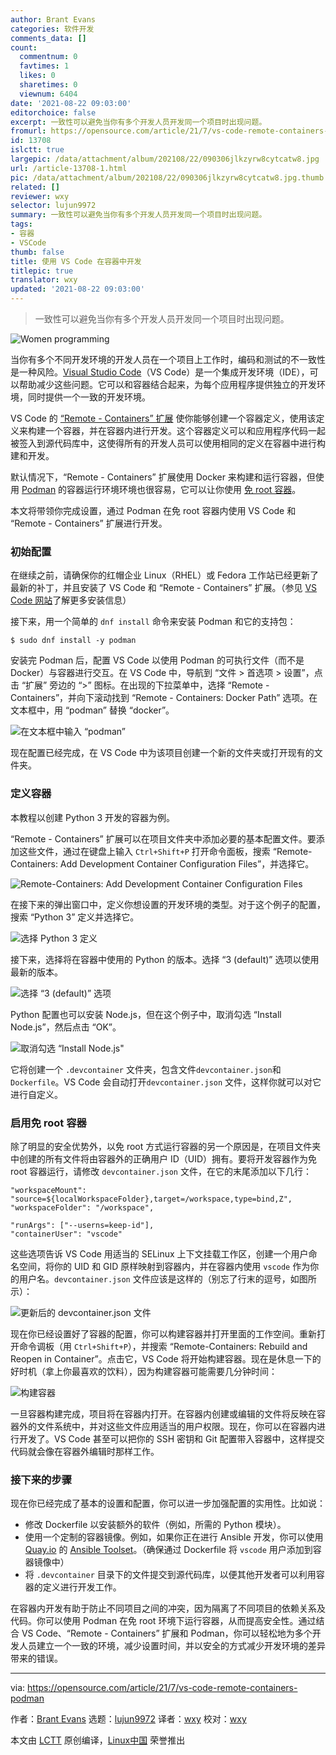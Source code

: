 ```yaml
---
author: Brant Evans
categories: 软件开发
comments_data: []
count:
  commentnum: 0
  favtimes: 1
  likes: 0
  sharetimes: 0
  viewnum: 6404
date: '2021-08-22 09:03:00'
editorchoice: false
excerpt: 一致性可以避免当你有多个开发人员开发同一个项目时出现问题。
fromurl: https://opensource.com/article/21/7/vs-code-remote-containers-podman
id: 13708
islctt: true
largepic: /data/attachment/album/202108/22/090306jlkzyrw8cytcatw8.jpg
url: /article-13708-1.html
pic: /data/attachment/album/202108/22/090306jlkzyrw8cytcatw8.jpg.thumb.jpg
related: []
reviewer: wxy
selector: lujun9972
summary: 一致性可以避免当你有多个开发人员开发同一个项目时出现问题。
tags:
- 容器
- VSCode
thumb: false
title: 使用 VS Code 在容器中开发
titlepic: true
translator: wxy
updated: '2021-08-22 09:03:00'
---
```



> 
> 一致性可以避免当你有多个开发人员开发同一个项目时出现问题。
> 
> 
> 


![](/data/attachment/album/202108/22/090306jlkzyrw8cytcatw8.jpg "Women programming")


当你有多个不同开发环境的开发人员在一个项目上工作时，编码和测试的不一致性是一种风险。[Visual Studio Code](https://code.visualstudio.com/)（VS Code）是一个集成开发环境（IDE），可以帮助减少这些问题。它可以和容器结合起来，为每个应用程序提供独立的开发环境，同时提供一个一致的开发环境。


VS Code 的 [“Remote - Containers” 扩展](https://code.visualstudio.com/docs/remote/containers) 使你能够创建一个容器定义，使用该定义来构建一个容器，并在容器内进行开发。这个容器定义可以和应用程序代码一起被签入到源代码库中，这使得所有的开发人员可以使用相同的定义在容器中进行构建和开发。


默认情况下，“Remote - Containers” 扩展使用 Docker 来构建和运行容器，但使用 [Podman](https://podman.io/) 的容器运行环境环境也很容易，它可以让你使用 [免 root 容器](https://www.redhat.com/sysadmin/rootless-podman-makes-sense)。


本文将带领你完成设置，通过 Podman 在免 root 容器内使用 VS Code 和 “Remote - Containers” 扩展进行开发。


### 初始配置


在继续之前，请确保你的红帽企业 Linux（RHEL）或 Fedora 工作站已经更新了最新的补丁，并且安装了 VS Code 和 “Remote - Containers” 扩展。（参见 [VS Code 网站](https://code.visualstudio.com/)了解更多安装信息）


接下来，用一个简单的 `dnf install` 命令来安装 Podman 和它的支持包：



```
$ sudo dnf install -y podman

```

安装完 Podman 后，配置 VS Code 以使用 Podman 的可执行文件（而不是 Docker）与容器进行交互。在 VS Code 中，导航到 “文件 > 首选项 > 设置”，点击 “扩展” 旁边的 “>” 图标。在出现的下拉菜单中，选择 “Remote - Containers”，并向下滚动找到 “Remote - Containers: Docker Path” 选项。在文本框中，用 “podman” 替换 “docker”。


![在文本框中输入 “podman”](/data/attachment/album/202108/22/090353vvo7p5w8rp0rmuru.png "Enter \"podman\" in the text box")


现在配置已经完成，在 VS Code 中为该项目创建一个新的文件夹或打开现有的文件夹。


### 定义容器


本教程以创建 Python 3 开发的容器为例。


“Remote - Containers” 扩展可以在项目文件夹中添加必要的基本配置文件。要添加这些文件，通过在键盘上输入 `Ctrl+Shift+P` 打开命令面板，搜索 “Remote-Containers: Add Development Container Configuration Files”，并选择它。


![Remote-Containers: Add Development Container Configuration Files](/data/attachment/album/202108/22/090353p6bbnwb4swzutx9k.png "Remote-Containers: Add Development Container Configuration Files")


在接下来的弹出窗口中，定义你想设置的开发环境的类型。对于这个例子的配置，搜索 “Python 3” 定义并选择它。


![选择 Python 3 定义](/data/attachment/album/202108/22/090354bzaj4k49jjnxsky1.png "Select Python 3 definition")


接下来，选择将在容器中使用的 Python 的版本。选择 “3 (default)” 选项以使用最新的版本。


![选择 “3 (default)” 选项](/data/attachment/album/202108/22/090354tbjpglgf68fffbf8.png "Select the 3 (default) option")


Python 配置也可以安装 Node.js，但在这个例子中，取消勾选 “Install Node.js”，然后点击 “OK”。


![取消勾选 “Install Node.js"](/data/attachment/album/202108/22/090354kf3nfbpo9fnnp7nc.png "Uncheck \"Install Node.js\"")


它将创建一个 `.devcontainer` 文件夹，包含文件`devcontainer.json`和`Dockerfile`。VS Code 会自动打开`devcontainer.json` 文件，这样你就可以对它进行自定义。


### 启用免 root 容器


除了明显的安全优势外，以免 root 方式运行容器的另一个原因是，在项目文件夹中创建的所有文件将由容器外的正确用户 ID（UID）拥有。要将开发容器作为免 root 容器运行，请修改 `devcontainer.json` 文件，在它的末尾添加以下几行：



```
"workspaceMount": "source=${localWorkspaceFolder},target=/workspace,type=bind,Z",
"workspaceFolder": "/workspace",

"runArgs": ["--userns=keep-id"],
"containerUser": "vscode"

```

这些选项告诉 VS Code 用适当的 SELinux 上下文挂载工作区，创建一个用户命名空间，将你的 UID 和 GID 原样映射到容器内，并在容器内使用 `vscode` 作为你的用户名。`devcontainer.json` 文件应该是这样的（别忘了行末的逗号，如图所示）：


![更新后的 devcontainer.json 文件](/data/attachment/album/202108/22/090355oy456mfx06kik6zi.png "Updated devcontainer.json file")


现在你已经设置好了容器的配置，你可以构建容器并打开里面的工作空间。重新打开命令调板（用 `Ctrl+Shift+P`），并搜索 “Remote-Containers: Rebuild and Reopen in Container”。点击它，VS Code 将开始构建容器。现在是休息一下的好时机（拿上你最喜欢的饮料），因为构建容器可能需要几分钟时间：


![构建容器](/data/attachment/album/202108/22/090355lt2p1t8jbet14sje.png "Building the container")


一旦容器构建完成，项目将在容器内打开。在容器内创建或编辑的文件将反映在容器外的文件系统中，并对这些文件应用适当的用户权限。现在，你可以在容器内进行开发了。VS Code 甚至可以把你的 SSH 密钥和 Git 配置带入容器中，这样提交代码就会像在容器外编辑时那样工作。


### 接下来的步骤


现在你已经完成了基本的设置和配置，你可以进一步加强配置的实用性。比如说：


* 修改 Dockerfile 以安装额外的软件（例如，所需的 Python 模块）。
* 使用一个定制的容器镜像。例如，如果你正在进行 Ansible 开发，你可以使用 [Quay.io](http://Quay.io) 的 [Ansible Toolset](https://quay.io/repository/ansible/toolset)。（确保通过 Dockerfile 将 `vscode` 用户添加到容器镜像中）
* 将 `.devcontainer` 目录下的文件提交到源代码库，以便其他开发者可以利用容器的定义进行开发工作。


在容器内开发有助于防止不同项目之间的冲突，因为隔离了不同项目的依赖关系及代码。你可以使用 Podman 在免 root 环境下运行容器，从而提高安全性。通过结合 VS Code、“Remote - Containers” 扩展和 Podman，你可以轻松地为多个开发人员建立一个一致的环境，减少设置时间，并以安全的方式减少开发环境的差异带来的错误。




---


via: <https://opensource.com/article/21/7/vs-code-remote-containers-podman>


作者：[Brant Evans](https://opensource.com/users/branic) 选题：[lujun9972](https://github.com/lujun9972) 译者：[wxy](https://github.com/wxy) 校对：[wxy](https://github.com/wxy)


本文由 [LCTT](https://github.com/LCTT/TranslateProject) 原创编译，[Linux中国](https://linux.cn/) 荣誉推出